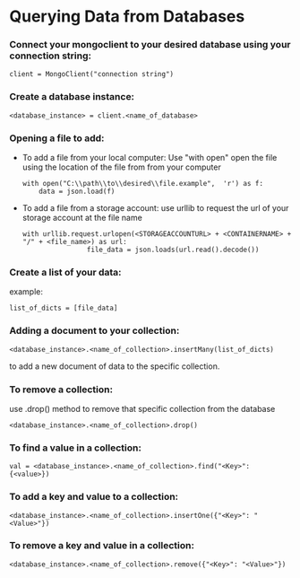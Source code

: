 # Querying Data from Databases

### Connect your mongoclient to your desired database using your connection string:
```
client = MongoClient("connection string")
```

### Create a database instance:
```
<database_instance> = client.<name_of_database>
```

### Opening a file to add:
* To add a file from your local computer:
    Use "with open" open the file using the location of the file from from your computer 
    ```
    with open("C:\\path\\to\\desired\\file.example",  'r') as f:
        data = json.load(f)
    ```

* To add a file from a storage account: 
    use urllib to request the url of your storage account at the file name
    ```
    with urllib.request.urlopen(<STORAGEACCOUNTURL> + <CONTAINERNAME> + "/" + <file_name>) as url:
                    file_data = json.loads(url.read().decode())
    ```

### Create a list of your data:
example:
```
list_of_dicts = [file_data]
```
    
### Adding a document to your collection:
```
<database_instance>.<name_of_collection>.insertMany(list_of_dicts)
```
to add a new document of data to the specific collection. 

### To remove a collection:
use .drop() method to remove that specific collection from the database
```
<database_instance>.<name_of_collection>.drop()
``` 
    
### To find a value in a collection:
```
val = <database_instance>.<name_of_collection>.find("<Key>": {<value>})
```

### To add a key and value to a collection:
```
<database_instance>.<name_of_collection>.insertOne({"<Key>": "<Value>"})
```
    
### To remove a key and value in a collection: 
```
<database_instance>.<name_of_collection>.remove({"<Key>": "<Value>"})
```


